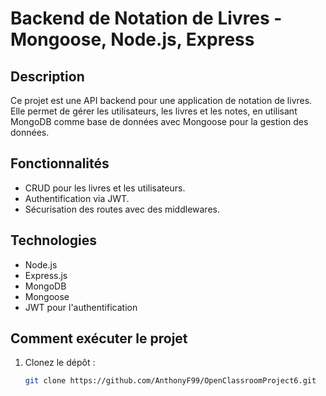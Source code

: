 # Backend de Notation de Livres - Mongoose, Node.js, Express

## Description
Ce projet est une API backend pour une application de notation de livres. Elle permet de gérer les utilisateurs, les livres et les notes, en utilisant MongoDB comme base de données avec Mongoose pour la gestion des données.

## Fonctionnalités
- CRUD pour les livres et les utilisateurs.
- Authentification via JWT.
- Sécurisation des routes avec des middlewares.

## Technologies
- Node.js
- Express.js
- MongoDB
- Mongoose
- JWT pour l'authentification

## Comment exécuter le projet
1. Clonez le dépôt :  
   ```bash
   git clone https://github.com/AnthonyF99/OpenClassroomProject6.git
